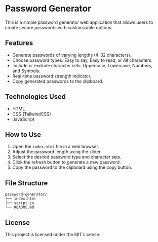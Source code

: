 # Password Generator

This is a simple password generator web application that allows users to create secure passwords with customizable options.

## Features

- Generate passwords of varying lengths (4-32 characters).
- Choose password types: Easy to say, Easy to read, or All characters.
- Include or exclude character sets: Uppercase, Lowercase, Numbers, and Symbols.
- Real-time password strength indicator.
- Copy generated passwords to the clipboard.

## Technologies Used

- HTML
- CSS (TailwindCSS)
- JavaScript

## How to Use

1. Open the `index.html` file in a web browser.
2. Adjust the password length using the slider.
3. Select the desired password type and character sets.
4. Click the refresh button to generate a new password.
5. Copy the password to the clipboard using the copy button.

## File Structure

```
password-generator/
├── index.html
├── script.js
└── README.md
```

## License

This project is licensed under the MIT License.